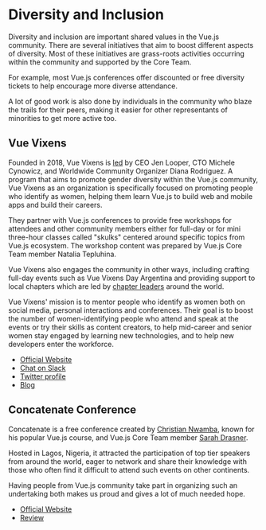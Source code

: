 # Diversity and Inclusion

Diversity and inclusion are important shared values in the Vue.js community. There are several initiatives that aim to boost different aspects of diversity. Most of these initiatives are grass-roots activities occurring within the community and supported by the Core Team. 

For example, most Vue.js conferences offer discounted or free diversity tickets to help encourage more diverse attendance. 

A lot of good work is also done by individuals in the community who blaze the trails for their peers, making it easier for other representants of minorities to get more active too.

## Vue Vixens

Founded in 2018, Vue Vixens is [led](http://vuevixens.org/team) by CEO Jen Looper, CTO Michele Cynowicz, and Worldwide Community Organizer Diana Rodriguez. A program that aims to promote gender diversity within the Vue.js community, Vue Vixens as an organization is specifically focused on promoting people who identify as women, helping them learn Vue.js to build web and mobile apps and build their careers. 

They partner with Vue.js conferences to provide free workshops for attendees and other community members either for full-day or for mini three-hour classes called "skulks" centered around specific topics from Vue.js ecosystem. The workshop content was prepared by Vue.js Core Team member Natalia Tepluhina.

Vue Vixens also engages the community in other ways, including crafting full-day events such as Vue Vixens Day Argentina and providing support to local chapters which are led by [chapter leaders](https://www.vuevixens.org/team) around the world. 

Vue Vixens' mission is to mentor people who identify as women both on social media, personal interactions and conferences. Their goal is to boost the number of women-identifying people who attend and speak at the events or try their skills as content creators, to help mid-career and senior women stay engaged by learning new technologies, and to help new developers enter the workforce.

<useful-links>
<useful-links-section title="Official">

* [Official Website](https://vuevixens.org)
* [Chat on Slack](https://slackin-fxsumkvfno.now.sh/)
* [Twitter profile](https://twitter.com/VueVixens)
* [Blog](https://dev.to/vuevixens)

</useful-links-section>
</useful-links>

## Concatenate Conference

Concatenate is a free conference created by [Christian Nwamba](https://twitter.com/codebeast), known for his popular Vue.js course, and Vue.js Core Team member [Sarah Drasner](https://twitter.com/sarah_edo).

 Hosted in Lagos, Nigeria, it attracted the participation of top tier speakers from around the world, eager to network and share their knowledge with those who often find it difficult to attend such events on other continents. 

Having people from Vue.js community take part in organizing such an undertaking both makes us proud and gives a lot of much needed hope.

<useful-links>
<useful-links-section title="Official">

* [Official Website](https://concatenate.io)
* [Review](https://technext.ng/2018/08/13/heres-all-went-down-concatenate-developers-conference)

</useful-links-section>
</useful-links>
